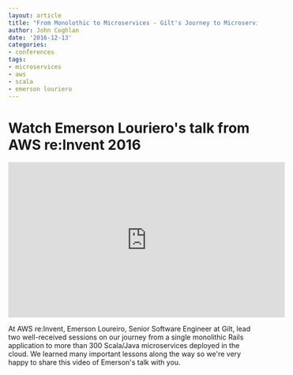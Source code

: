 ```yaml
---
layout: article
title: "From Monolothic to Microservices - Gilt's Journey to Microservices on AWS"
author: John Coghlan
date: '2016-12-13'
categories: 
- conferences
tags:
- microservices
- aws
- scala
- emerson louriero
---
```


# Watch Emerson Louriero's talk from AWS re:Invent 2016

<div style="text-align:center;"><iframe width="560" height="315" src="https://www.youtube.com/embed/oRIYtOsAlzk" frameborder="0" allowfullscreen></iframe></div>

At AWS re:Invent, Emerson Loureiro, Senior Software Engineer at Gilt, lead two well-received sessions on our journey from a single monolithic Rails application to more than 300 Scala/Java microservices deployed in the cloud. We learned many important lessons along the way so we're very happy to share this video of Emerson's talk with you.
